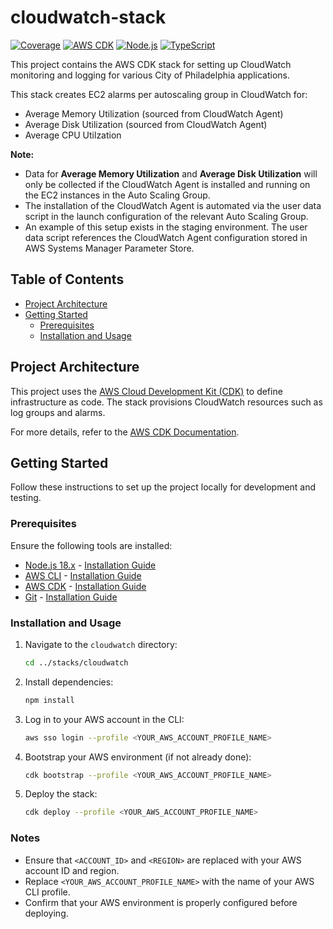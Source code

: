 # cloudwatch-stack
[![Coverage](https://img.shields.io/codecov/c/github/CityOfPhiladelphia/cloudwatch-stack)](https://codecov.io/gh/CityOfPhiladelphia/cloudwatch-stack)
[![AWS CDK](https://img.shields.io/badge/AWS-CDK-FF9900?logo=amazonaws&logoColor=white)](https://aws.amazon.com/cdk/)
[![Node.js](https://img.shields.io/badge/Node.js-18.x-339933?logo=nodedotjs&logoColor=white)](https://nodejs.org/)
[![TypeScript](https://img.shields.io/badge/TypeScript-Enabled-007ACC?logo=typescript&logoColor=white)](https://www.typescriptlang.org/)

This project contains the AWS CDK stack for setting up CloudWatch monitoring and logging for various City of Philadelphia applications.

This stack creates EC2 alarms per autoscaling group in CloudWatch for:
- Average Memory Utilization (sourced from CloudWatch Agent)
- Average Disk Utilization (sourced from CloudWatch Agent)
- Average CPU Utilzation

**Note:** 
- Data for **Average Memory Utilization** and **Average Disk Utilization** will only be collected if the CloudWatch Agent is installed and running on the EC2 instances in the Auto Scaling Group.
- The installation of the CloudWatch Agent is automated via the user data script in the launch configuration of the relevant Auto Scaling Group. 
- An example of this setup exists in the staging environment. The user data script references the CloudWatch Agent configuration stored in AWS Systems Manager Parameter Store.

## Table of Contents

- [Project Architecture](#project-architecture)
- [Getting Started](#getting-started)
  - [Prerequisites](#prerequisites)
  - [Installation and Usage](#installation-and-usage)
## Project Architecture

This project uses the [AWS Cloud Development Kit (CDK)](https://aws.amazon.com/cdk/) to define infrastructure as code. The stack provisions CloudWatch resources such as log groups and alarms.

For more details, refer to the [AWS CDK Documentation](https://docs.aws.amazon.com/cdk/latest/guide/home.html).

## Getting Started

Follow these instructions to set up the project locally for development and testing.

### Prerequisites

Ensure the following tools are installed:

- [Node.js 18.x](https://nodejs.org/) - [Installation Guide](https://nodejs.org/en/download/)
- [AWS CLI](https://aws.amazon.com/cli/) - [Installation Guide](https://docs.aws.amazon.com/cli/latest/userguide/install-cliv2.html)
- [AWS CDK](https://docs.aws.amazon.com/cdk/latest/guide/cli.html) - [Installation Guide](https://docs.aws.amazon.com/cdk/v2/guide/getting-started.html)
- [Git](https://git-scm.com/downloads) - [Installation Guide](https://git-scm.com/book/en/v2/Getting-Started-Installing-Git)

### Installation and Usage

1. Navigate to the `cloudwatch` directory:
   ```bash
   cd ../stacks/cloudwatch
   ```

2. Install dependencies:
   ```bash
   npm install
   ```

3. Log in to your AWS account in the CLI:
   ```bash
   aws sso login --profile <YOUR_AWS_ACCOUNT_PROFILE_NAME>
   ```
   
4. Bootstrap your AWS environment (if not already done):
   ```bash
   cdk bootstrap --profile <YOUR_AWS_ACCOUNT_PROFILE_NAME>
   ```

5. Deploy the stack:
   ```bash
   cdk deploy --profile <YOUR_AWS_ACCOUNT_PROFILE_NAME>
   ```

### Notes

- Ensure that `<ACCOUNT_ID>` and `<REGION>` are replaced with your AWS account ID and region.
- Replace `<YOUR_AWS_ACCOUNT_PROFILE_NAME>` with the name of your AWS CLI profile.
- Confirm that your AWS environment is properly configured before deploying.
